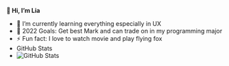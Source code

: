 **👋 Hi, I’m Lia**
- 🌱 I’m currently learning everything especially in UX
- 🥅 2022 Goals: Get best Mark and can trade on in my programming major
- ⚡ Fun fact: I love to watch movie and play flying fox
- GitHub Stats
- ![GitHub Stats](https://github-readme-stats.vercel.app/api?username=dhiyaaamalia00&theme=radical)
